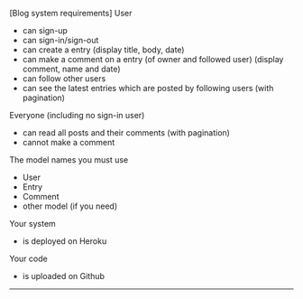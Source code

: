 [Blog system requirements]
User
- can sign-up
- can sign-in/sign-out
- can create a entry (display title, body, date)
- can make a comment on a entry (of owner and followed user) (display comment, name and date)
- can follow other users
- can see the latest entries which are posted by following users (with pagination)

Everyone (including no sign-in user)
- can read all posts and their comments (with pagination)
- cannot make a comment

The model names you must use
- User
- Entry
- Comment
- other model (if you need)

Your system
- is deployed on Heroku

Your code
- is uploaded on Github

----------------------------------------------------